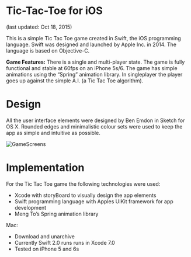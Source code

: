 Tic-Tac-Toe for iOS
================================
(last updated: Oct 18, 2015)

This is a simple Tic Tac Toe game created in Swift, the iOS programming language. Swift was designed and launched by Apple Inc. in 2014. The language is based on Objective-C.

**Game Features:**
There is a single and multi-player state. The game is fully functional and stable at 60fps on an iPhone 5s/6. The game has simple animations using the “Spring” animation library.
In singleplayer the player goes up against the simple A.I. (a Tic Tac Toe algorithm).

Design
======

All the user interface elements were designed by Ben Emdon in Sketch for OS X. Rounded edges and minimalistic colour sets were used to keep the app as simple and intuitive as possible.  

![GameScreens](https://github.com/BenEmdon/Tic-Tac-Toe/blob/master/GameScreens/GameScreens.png)


Implementation
==============

For the Tic Tac Toe game the following technologies were used:
- Xcode with storyBoard to visually design the app elements
- Swift programming language with Apples UIKit framework for app development
- Meng To’s Spring animation library

Mac:
- Download and unarchive
- Currently Swift 2.0 runs runs in Xcode 7.0
- Tested on iPhone 5 and 6s
